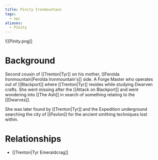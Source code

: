 ```yaml
---
title: Pinity Ironmountain
tags:
  - npc
aliases:
  - Pinity
---
```

![[Pinity.png]]
# Background
Second cousin of [[Trenton|Tyr]] on his mother, [[Ferolda Ironmountain|Ferolda Ironmountain's]] side. A Forge Master who operates out of [[Blackport]] where [[Trenton|Tyr]] resides while studying Dwarven crafts. She went missing after the [[Attack on Blackport]] and went wondering into [[The Ash]] in search of something relating to the [[Dwarves]].

She was later found by [[Trenton|Tyr]] and the Expedition underground searching the city of [[Pavlon]] for the ancient smithing techniques lost within.

# Relationships
* [[Trenton|Tyr Emeraldcrag]]